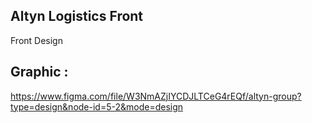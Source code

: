 Altyn Logistics Front
------------------------------------
Front Design

Graphic :
-----------------------------
https://www.figma.com/file/W3NmAZjIYCDJLTCeG4rEQf/altyn-group?type=design&node-id=5-2&mode=design
